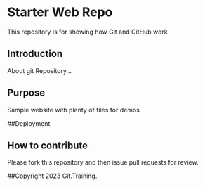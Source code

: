 # Starter Web Repo

This repository is for showing how Git and GitHub work
## Introduction

About git Repository...

## Purpose

Sample website with plenty of files for demos

##Deployment

## How to contribute
Please fork this repository and then issue pull requests for review.

##Copyright
2023 Git.Training.